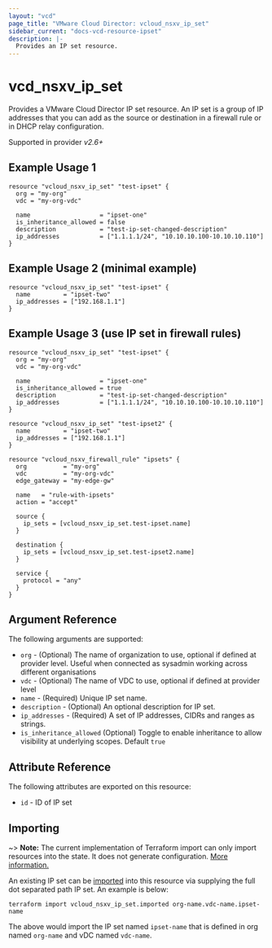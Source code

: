 ```yaml
---
layout: "vcd"
page_title: "VMware Cloud Director: vcloud_nsxv_ip_set"
sidebar_current: "docs-vcd-resource-ipset"
description: |-
  Provides an IP set resource.
---
```


# vcd\_nsxv\_ip\_set

Provides a VMware Cloud Director IP set resource. An IP set is a group of IP addresses that you can add as
  the source or destination in a firewall rule or in DHCP relay configuration.


Supported in provider *v2.6+*

## Example Usage 1

```hcl
resource "vcloud_nsxv_ip_set" "test-ipset" {
  org = "my-org"
  vdc = "my-org-vdc"

  name                   = "ipset-one"
  is_inheritance_allowed = false
  description            = "test-ip-set-changed-description"
  ip_addresses           = ["1.1.1.1/24", "10.10.10.100-10.10.10.110"]
}
```

## Example Usage 2 (minimal example)

```hcl
resource "vcloud_nsxv_ip_set" "test-ipset" {
  name         = "ipset-two"
  ip_addresses = ["192.168.1.1"]
}
```

## Example Usage 3 (use IP set in firewall rules)

```hcl
resource "vcloud_nsxv_ip_set" "test-ipset" {
  org = "my-org"
  vdc = "my-org-vdc"

  name                   = "ipset-one"
  is_inheritance_allowed = true
  description            = "test-ip-set-changed-description"
  ip_addresses           = ["1.1.1.1/24", "10.10.10.100-10.10.10.110"]
}

resource "vcloud_nsxv_ip_set" "test-ipset2" {
  name         = "ipset-two"
  ip_addresses = ["192.168.1.1"]
}

resource "vcloud_nsxv_firewall_rule" "ipsets" {
  org          = "my-org"
  vdc          = "my-org-vdc"
  edge_gateway = "my-edge-gw"

  name   = "rule-with-ipsets"
  action = "accept"

  source {
    ip_sets = [vcloud_nsxv_ip_set.test-ipset.name]
  }

  destination {
    ip_sets = [vcloud_nsxv_ip_set.test-ipset2.name]
  }

  service {
    protocol = "any"
  }
}
```

## Argument Reference

The following arguments are supported:

* `org` - (Optional) The name of organization to use, optional if defined at provider level. Useful when connected as sysadmin working across different organisations
* `vdc` - (Optional) The name of VDC to use, optional if defined at provider level
* `name` - (Required) Unique IP set name.
* `description` - (Optional) An optional description for IP set.
* `ip_addresses` - (Required) A set of IP addresses, CIDRs and ranges as strings.
* `is_inheritance_allowed` (Optional) Toggle to enable inheritance to allow visibility at underlying scopes. Default `true`

## Attribute Reference

The following attributes are exported on this resource:

* `id` - ID of IP set

## Importing

~> **Note:** The current implementation of Terraform import can only import resources into the state.
It does not generate configuration. [More information.](https://www.terraform.io/docs/import/)

An existing IP set can be [imported][docs-import] into this resource via supplying the full dot
separated path IP set. An example is below:

[docs-import]: https://www.terraform.io/docs/import/

```
terraform import vcloud_nsxv_ip_set.imported org-name.vdc-name.ipset-name
```

The above would import the IP set named `ipset-name` that is defined in org named `org-name` and vDC
named `vdc-name`.
